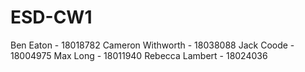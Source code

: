 # ESD-CW1

Ben Eaton - 18018782
Cameron Withworth - 18038088
Jack Coode - 18004975
Max Long - 18011940
Rebecca Lambert - 18024036
